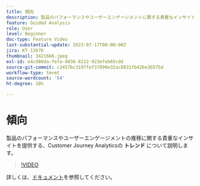 ```yaml
---
title: 傾向
description: 製品のパフォーマンスやユーザーエンゲージメントに関する貴重なインサイトを経時的に提供する、Customer Journey Analyticsのトレンドについて説明します。
feature: Guided Analysis
role: User
level: Beginner
doc-type: Feature Video
last-substantial-update: 2023-07-17T00:00:00Z
jira: KT-13676
thumbnail: 3421666.jpeg
exl-id: e4cd80da-fefa-4036-8212-923efeb65cdd
source-git-commit: c3457bc3197fef37890e32ac8831fb426e3b575d
workflow-type: tm+mt
source-wordcount: '54'
ht-degree: 18%

---
```


# 傾向

製品のパフォーマンスやユーザーエンゲージメントの推移に関する貴重なインサイトを提供する、Customer Journey Analyticsの **トレンド** について説明します。

>[!VIDEO](https://video.tv.adobe.com/v/3423442/?learn=on&captions=jpn)

詳しくは、[ドキュメント](https://experienceleague.adobe.com/docs/analytics-platform/using/guided-analysis/trends/usage.html?lang=ja)を参照してください。
